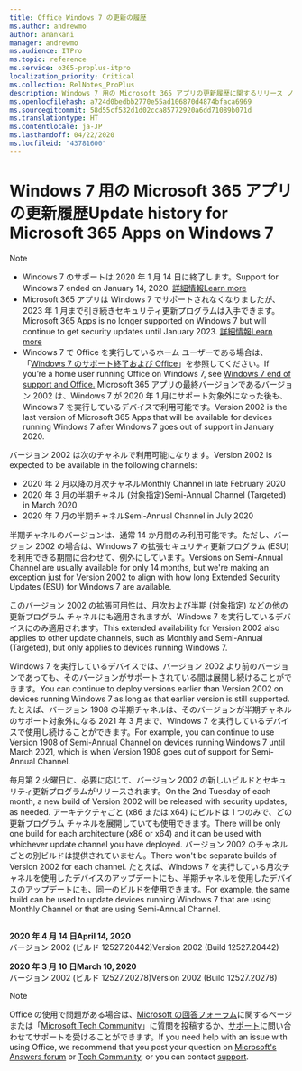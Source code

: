 ```yaml
---
title: Office Windows 7 の更新の履歴
ms.author: andrewmo
author: anankani
manager: andrewmo
ms.audience: ITPro
ms.topic: reference
ms.service: o365-proplus-itpro
localization_priority: Critical
ms.collection: RelNotes_ProPlus
description: Windows 7 用の Microsoft 365 アプリの更新履歴に関するリリース ノートを提供
ms.openlocfilehash: a724d0bedbb2770e55ad106870d4874bfaca6969
ms.sourcegitcommit: 58d55cf532d1d02cca85772920a6dd71089b071d
ms.translationtype: HT
ms.contentlocale: ja-JP
ms.lasthandoff: 04/22/2020
ms.locfileid: "43781600"
---
```

# <a name="update-history-for-microsoft-365-apps-on-windows-7"></a><span data-ttu-id="7427e-103">Windows 7 用の Microsoft 365 アプリの更新履歴</span><span class="sxs-lookup"><span data-stu-id="7427e-103">Update history for Microsoft 365 Apps on Windows 7</span></span> 

 > [!NOTE]
>
>- <span data-ttu-id="7427e-104">Windows 7 のサポートは 2020 年 1 月 14 日に終了します。</span><span class="sxs-lookup"><span data-stu-id="7427e-104">Support for Windows 7 ended on January 14, 2020.</span></span> [<span data-ttu-id="7427e-105">詳細情報</span><span class="sxs-lookup"><span data-stu-id="7427e-105">Learn more</span></span>](https://www.microsoft.com/microsoft-365/windows/end-of-windows-7-support?rtc=1)
>- <span data-ttu-id="7427e-106">Microsoft 365 アプリは Windows 7 でサポートされなくなりましたが、2023 年 1 月まで引き続きセキュリティ更新プログラムは入手できます。</span><span class="sxs-lookup"><span data-stu-id="7427e-106">Microsoft 365 Apps is no longer supported on Windows 7 but will continue to get security updates until January 2023.</span></span> [<span data-ttu-id="7427e-107">詳細情報</span><span class="sxs-lookup"><span data-stu-id="7427e-107">Learn more</span></span>](https://docs.microsoft.com/DeployOffice/windows-7-support)
>- <span data-ttu-id="7427e-108">Windows 7 で Office を実行しているホーム ユーザーである場合は、「[Windows 7 のサポート終了および Office](https://support.office.com/en-us/article/windows-7-end-of-support-and-office-78f20fab-b57b-44d7-8368-06a8493f3cb9?ui=en-US&rs=en-US&ad=US)」を参照してください。</span><span class="sxs-lookup"><span data-stu-id="7427e-108">If you’re a home user running Office on Windows 7, see [Windows 7 end of support and Office.](https://support.office.com/en-us/article/windows-7-end-of-support-and-office-78f20fab-b57b-44d7-8368-06a8493f3cb9?ui=en-US&rs=en-US&ad=US)</span></span>
<span data-ttu-id="7427e-109">Microsoft 365 アプリの最終バージョンであるバージョン 2002 は、Windows 7 が 2020 年 1 月にサポート対象外になった後も、Windows 7 を実行しているデバイスで利用可能です。</span><span class="sxs-lookup"><span data-stu-id="7427e-109">Version 2002 is the last version of Microsoft 365 Apps that will be available for devices running Windows 7 after Windows 7 goes out of support in January 2020.</span></span>  

<span data-ttu-id="7427e-110">バージョン 2002 は次のチャネルで利用可能になります。</span><span class="sxs-lookup"><span data-stu-id="7427e-110">Version 2002 is expected to be available in the following channels:</span></span>
- <span data-ttu-id="7427e-111">2020 年 2 月以降の月次チャネル</span><span class="sxs-lookup"><span data-stu-id="7427e-111">Monthly Channel in late February 2020</span></span>
- <span data-ttu-id="7427e-112">2020 年 3 月の半期チャネル (対象指定)</span><span class="sxs-lookup"><span data-stu-id="7427e-112">Semi-Annual Channel (Targeted) in March 2020</span></span>
- <span data-ttu-id="7427e-113">2020 年 7 月の半期チャネル</span><span class="sxs-lookup"><span data-stu-id="7427e-113">Semi-Annual Channel in July 2020</span></span>

<span data-ttu-id="7427e-114">半期チャネルのバージョンは、通常 14 か月間のみ利用可能です。ただし、バージョン 2002 の場合は、Windows 7 の拡張セキュリティ更新プログラム (ESU) を利用できる期間に合わせて、例外にしています。</span><span class="sxs-lookup"><span data-stu-id="7427e-114">Versions on Semi-Annual Channel are usually available for only 14 months, but we're making an exception just for Version 2002 to align with how long Extended Security Updates (ESU) for Windows 7 are available.</span></span>

<span data-ttu-id="7427e-115">このバージョン 2002 の拡張可用性は、月次および半期 (対象指定) などの他の更新プログラム チャネルにも適用されますが、Windows 7 を実行しているデバイスにのみ適用されます。</span><span class="sxs-lookup"><span data-stu-id="7427e-115">This extended availability for Version 2002 also applies to other update channels, such as Monthly and Semi-Annual (Targeted), but only applies to devices running Windows 7.</span></span>

<span data-ttu-id="7427e-116">Windows 7 を実行しているデバイスでは、バージョン 2002 より前のバージョンであっても、そのバージョンがサポートされている間は展開し続けることができます。</span><span class="sxs-lookup"><span data-stu-id="7427e-116">You can continue to deploy versions earlier than Version 2002 on devices running Windows 7 as long as that earlier version is still supported.</span></span> <span data-ttu-id="7427e-117">たとえば、バージョン 1908 の半期チャネルは、そのバージョンが半期チャネルのサポート対象外になる 2021 年 3 月まで、Windows 7 を実行しているデバイスで使用し続けることができます。</span><span class="sxs-lookup"><span data-stu-id="7427e-117">For example, you can continue to use Version 1908 of Semi-Annual Channel on devices running Windows 7 until March 2021, which is when Version 1908 goes out of support for Semi-Annual Channel.</span></span>

<span data-ttu-id="7427e-118">毎月第 2 火曜日に、必要に応じて、バージョン 2002 の新しいビルドとセキュリティ更新プログラムがリリースされます。</span><span class="sxs-lookup"><span data-stu-id="7427e-118">On the 2nd Tuesday of each month, a new build of Version 2002 will be released with security updates, as needed.</span></span> <span data-ttu-id="7427e-119">アーキテクチャごと (x86 または x64) にビルドは 1 つのみで、どの更新プログラム チャネルを展開していても使用できます。</span><span class="sxs-lookup"><span data-stu-id="7427e-119">There will be only one build for each architecture (x86 or x64) and it can be used with whichever update channel you have deployed.</span></span> <span data-ttu-id="7427e-120">バージョン 2002 のチャネルごとの別ビルドは提供されていません。</span><span class="sxs-lookup"><span data-stu-id="7427e-120">There won't be separate builds of Version 2002 for each channel.</span></span> <span data-ttu-id="7427e-121">たとえば、Windows 7 を実行している月次チャネルを使用したデバイスのアップデートにも、半期チャネルを使用したデバイスのアップデートにも、同一のビルドを使用できます。</span><span class="sxs-lookup"><span data-stu-id="7427e-121">For example, the same build can be used to update devices running Windows 7 that are using Monthly Channel or that are using Semi-Annual Channel.</span></span>

##

[//]: # (削除しないでください)

<span data-ttu-id="7427e-123">**2020 年 4 月 14 日**</span><span class="sxs-lookup"><span data-stu-id="7427e-123">**April 14, 2020**</span></span><br/>
<span data-ttu-id="7427e-124">バージョン 2002 (ビルド 12527.20442)</span><span class="sxs-lookup"><span data-stu-id="7427e-124">Version 2002 (Build 12527.20442)</span></span><br/>

<span data-ttu-id="7427e-125">**2020 年 3 月 10 日**</span><span class="sxs-lookup"><span data-stu-id="7427e-125">**March 10, 2020**</span></span><br/>
<span data-ttu-id="7427e-126">バージョン 2002 (ビルド 12527.20278)</span><span class="sxs-lookup"><span data-stu-id="7427e-126">Version 2002 (Build 12527.20278)</span></span><br/>




> [!NOTE]
> <span data-ttu-id="7427e-127">Office の使用で問題がある場合は、[Microsoft の回答フォーラム](https://answers.microsoft.com/)に関するページまたは「[Microsoft Tech Community](https://techcommunity.microsoft.com/)」に質問を投稿するか、[サポート](https://support.microsoft.com/contactus)に問い合わせてサポートを受けることができます。</span><span class="sxs-lookup"><span data-stu-id="7427e-127">If you need help with an issue with using Office, we recommend that you post your question on [Microsoft's Answers forum](https://answers.microsoft.com/) or [Tech Community](https://techcommunity.microsoft.com/), or you can contact [support](https://support.microsoft.com/contactus).</span></span>
